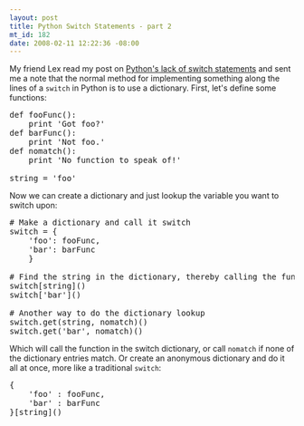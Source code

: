 ```yaml
--- 
layout: post
title: Python Switch Statements - part 2
mt_id: 182
date: 2008-02-11 12:22:36 -08:00
---
```

My friend Lex read my post on [Python's lack of switch statements](http://dinomite.net/archives/dictatorial-leadership-is-sometimes-the-best) and sent me a note that the normal method for implementing something along the lines of a `switch` in Python is to use a dictionary.  First, let's define some functions:

<pre class="brush: python;">
def fooFunc():
    print 'Got foo?'
def barFunc():
    print 'Not foo.'
def nomatch():
    print 'No function to speak of!'

string = 'foo'
</pre>

Now we can create a dictionary and just lookup the variable you want to switch upon:

<pre class="brush: python;">
# Make a dictionary and call it switch
switch = {
    'foo': fooFunc,
    'bar': barFunc
    }

# Find the string in the dictionary, thereby calling the function
switch[string]()
switch['bar']()

# Another way to do the dictionary lookup
switch.get(string, nomatch)()
switch.get('bar', nomatch)()
</pre>

Which will call the function in the switch dictionary, or call `nomatch` if none of the dictionary entries match.  Or create an anonymous dictionary and do it all at once, more like a traditional `switch`:

<pre class="brush: python;">
{
    'foo' : fooFunc,
    'bar' : barFunc
}[string]()
</pre>
